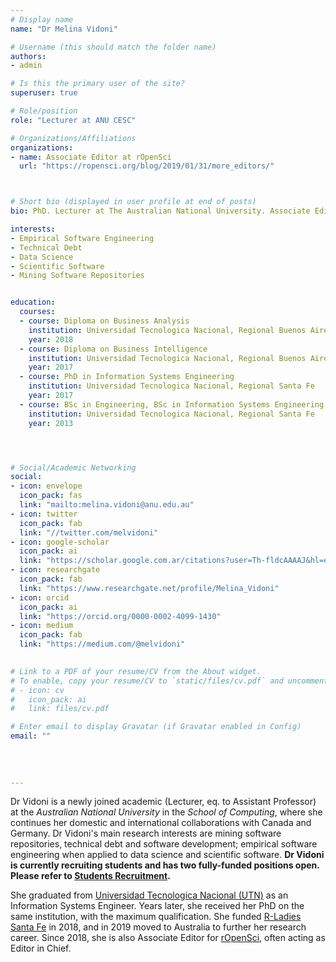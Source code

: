 ```yaml
---
# Display name
name: "Dr Melina Vidoni"

# Username (this should match the folder name)
authors:
- admin

# Is this the primary user of the site?
superuser: true

# Role/position
role: "Lecturer at ANU CESC"

# Organizations/Affiliations
organizations:
- name: Associate Editor at rOpenSci
  url: "https://ropensci.org/blog/2019/01/31/more_editors/"



# Short bio (displayed in user profile at end of posts)
bio: PhD. Lecturer at The Australian National University. Associate Editor of rOpenSci.

interests:
- Empirical Software Engineering
- Technical Debt
- Data Science
- Scientific Software
- Mining Software Repositories


education:
  courses:
  - course: Diploma on Business Analysis
    institution: Universidad Tecnologica Nacional, Regional Buenos Aires
    year: 2018
  - course: Diploma on Business Intelligence
    institution: Universidad Tecnologica Nacional, Regional Buenos Aires
    year: 2017
  - course: PhD in Information Systems Engineering
    institution: Universidad Tecnologica Nacional, Regional Santa Fe
    year: 2017
  - course: BSc in Engineering, BSc in Information Systems Engineering
    institution: Universidad Tecnologica Nacional, Regional Santa Fe
    year: 2013




# Social/Academic Networking
social:
- icon: envelope
  icon_pack: fas
  link: "mailto:melina.vidoni@anu.edu.au"
- icon: twitter
  icon_pack: fab
  link: "//twitter.com/melvidoni"
- icon: google-scholar
  icon_pack: ai
  link: "https://scholar.google.com.ar/citations?user=Th-fldcAAAAJ&hl=en"
- icon: researchgate
  icon_pack: fab
  link: "https://www.researchgate.net/profile/Melina_Vidoni"
- icon: orcid
  icon_pack: ai
  link: "https://orcid.org/0000-0002-4099-1430"
- icon: medium
  icon_pack: fab
  link: "https://medium.com/@melvidoni"

  
# Link to a PDF of your resume/CV from the About widget.
# To enable, copy your resume/CV to `static/files/cv.pdf` and uncomment the lines below.  
# - icon: cv
#   icon_pack: ai
#   link: files/cv.pdf

# Enter email to display Gravatar (if Gravatar enabled in Config)
email: ""
  
  
  
  
---
```


Dr Vidoni is a newly joined academic (Lecturer, eq. to Assistant Professor) at the _Australian National University_ in the _School of Computing_, where she continues her domestic and international collaborations with Canada and Germany. Dr Vidoni's main research interests are mining software repositories, technical debt and software development; empirical software engineering when applied to data science and scientific software. **Dr Vidoni is currently recruiting students and has two fully-funded positions open. Please refer to [Students Recruitment](/students/#gradpositions).**

She graduated from [Universidad Tecnologica Nacional (UTN)](https://www.frsf.utn.edu.ar/) as an Information Systems Engineer. Years later, she received her PhD on the same institution, with the maximum qualification. She funded [R-Ladies Santa Fe](https://www.meetup.com/rladies-santa-fe/) in 2018, and in 2019 moved to Australia to further her research career. Since 2018, she is also Associate Editor for [rOpenSci](https://ropensci.org/blog/2019/01/31/more_editors/), often acting as Editor in Chief.


<br/>
